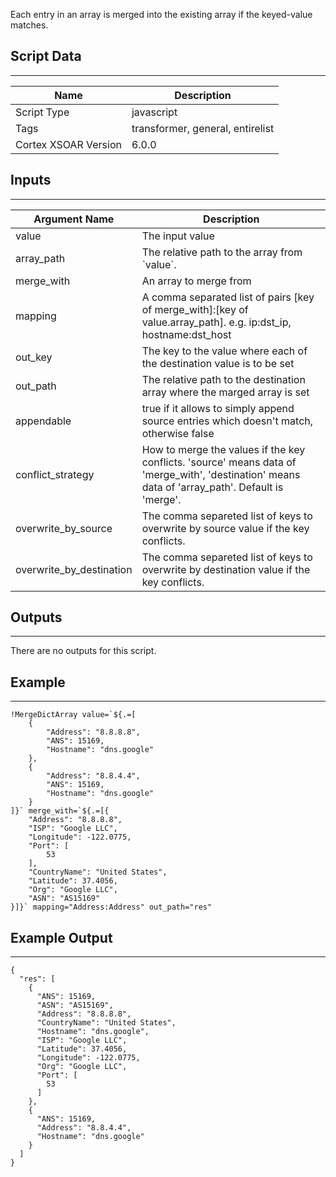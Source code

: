 Each entry in an array is merged into the existing array if the keyed-value matches.

## Script Data

---

| **Name** | **Description** |
| --- | --- |
| Script Type | javascript |
| Tags | transformer, general, entirelist |
| Cortex XSOAR Version | 6.0.0 |

## Inputs

---

| **Argument Name** | **Description** |
| --- | --- |
| value | The input value |
| array_path | The relative path to the array from \`value\`. |
| merge_with | An array to merge from |
| mapping | A comma separated list of pairs \[key of merge_with\]:\[key of value.array_path\]. e.g. ip:dst_ip, hostname:dst_host |
| out_key | The key to the value where each of the destination value is to be set |
| out_path | The relative path to the destination array where the marged array is set |
| appendable | true if it allows to simply append source entries which doesn't match, otherwise false |
| conflict_strategy | How to merge the values if the key conflicts. 'source' means data of 'merge_with', 'destination' means data of 'array_path'. Default is 'merge'.|
| overwrite_by_source | The comma separeted list of keys to overwrite by source value if the key conflicts. |
| overwrite_by_destination | The comma separeted list of keys to overwrite by destination value if the key conflicts. |

## Outputs

---
There are no outputs for this script.

## Example

---

```
!MergeDictArray value=`${.=[
    {
        "Address": "8.8.8.8", 
        "ANS": 15169, 
        "Hostname": "dns.google"
    },
    {
        "Address": "8.8.4.4", 
        "ANS": 15169, 
        "Hostname": "dns.google"
    }
]}` merge_with=`${.=[{
    "Address": "8.8.8.8", 
    "ISP": "Google LLC", 
    "Longitude": -122.0775, 
    "Port": [
        53
    ], 
    "CountryName": "United States", 
    "Latitude": 37.4056, 
    "Org": "Google LLC", 
    "ASN": "AS15169"
}]}` mapping="Address:Address" out_path="res"
```

## Example Output

---

```
{
  "res": [
    {
      "ANS": 15169,
      "ASN": "AS15169",
      "Address": "8.8.8.8",
      "CountryName": "United States",
      "Hostname": "dns.google",
      "ISP": "Google LLC",
      "Latitude": 37.4056,
      "Longitude": -122.0775,
      "Org": "Google LLC",
      "Port": [
        53
      ]
    },
    {
      "ANS": 15169,
      "Address": "8.8.4.4",
      "Hostname": "dns.google"
    }
  ]
}
```

